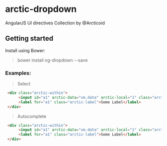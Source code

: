 # arctic-dropdown
AngularJS UI directives Collection by @Arcticoid

## Getting started
Install using Bower:

> bower install ng-dropdown --save

### Examples:

> Select 

```html
 <div class="arctic-within">
      <input id="a1" arctic-data="vm.data" arctic-local="1" class="arctic-autocomplete" arctic-model="project" arctic-autocomplete arctic-url="project.getList" arctic-mask="" arctic-mask-secondary="address" ng-model="project.arctic" arctic-placeholder="Start typing ..." placeholder="" type="text" required>
      <label for="a1" class="arctic-label">Some Label</label>
 </div>
```

> Autocomplete

```html
 <div class="arctic-within">
      <input id="a1" arctic-data="vm.data" arctic-local="1" class="arctic-autocomplete" arctic-model="project" arctic-autocomplete arctic-url="project.getList" arctic-mask="" arctic-mask-secondary="address" ng-model="project.arctic" arctic-placeholder="Start typing ..." placeholder="" type="text" required>
      <label for="a1" class="arctic-label">Some Label</label>
 </div>
```

